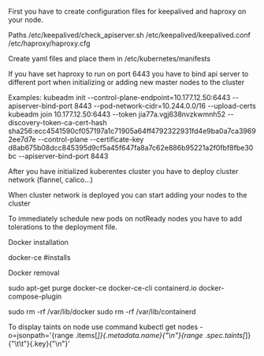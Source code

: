 First you have to create configuration files for keepalived and haproxy on your node. 


Paths /etc/keepalived/check_apiserver.sh /etc/keepalived/keepalived.conf /etc/haproxy/haproxy.cfg

Create yaml files and place them in /etc/kubernetes/manifests

If you have set haproxy to run on port 6443 you have to bind api server to different port when initializing or adding new master nodes to the cluster

Examples: kubeadm init --control-plane-endpoint=10.177.12.50:6443 --apiserver-bind-port 8443 --pod-network-cidr=10.244.0.0/16 --upload-certs
kubeadm join 10.177.12.50:6443 --token jia77a.vgj638nvzkwmnh52 --discovery-token-ca-cert-hash sha256:ecc4541590cf057197a1c71905a64ff4792322931fd4e9ba0a7ca39692ee7d7e --control-plane --certificate-key d8ab675b08dcc845395d9cf5a45f647fa8a7c62e886b95221a2f0fbf8fbe30bc --apiserver-bind-port 8443

After you have initialized kuberentes cluster you have to deploy cluster network (flannel, calico...)

When cluster network is deployed you can start adding your nodes to the cluster


To immediately schedule new pods on notReady nodes you have to add tolerations to the deployment file. 


Docker installation

docker-ce #installs 

Docker removal

sudo apt-get purge docker-ce docker-ce-cli containerd.io docker-compose-plugin

sudo rm -rf /var/lib/docker
sudo rm -rf /var/lib/containerd

To display taints on node use command 
    kubectl get nodes -o=jsonpath='{range .items[*]}{.metadata.name}{"\n"}{range .spec.taints[*]}{"\t\t"}{.key}{"\n"}'






